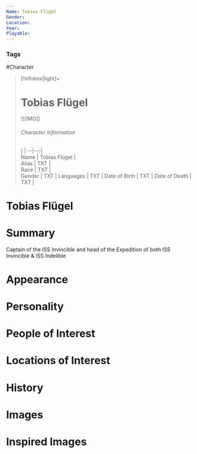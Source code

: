 ```yaml
---
Name: Tobias Flügel  
Gender: 
Location: 
Year: 
Playable:
---
```


### Tags
#Character 

> [!infobox|light]+  
> # Tobias Flügel  
> ![[IMG]]  
> ###### Character Information
>  |   |
> --|---|  
> Name | Tobias Flügel |  
> Alias | TXT |  
> Race | TXT |  
> Gender | TXT |
> Languages | TXT |
> Date of Birth | TXT |
> Date of Death | TXT |

# Tobias Flügel

# Summary

Captain of the ISS Invincible and head of the Expedition of both ISS Invincible & ISS Indelible

# Appearance

# Personality

# People of Interest

# Locations of Interest

# History

# Images

# Inspired Images
